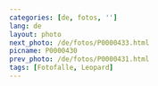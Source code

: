 ```yaml
---
categories: [de, fotos, '']
lang: de
layout: photo
next_photo: /de/fotos/P0000433.html
picname: P0000430
prev_photo: /de/fotos/P0000431.html
tags: [Fotofalle, Leopard]
---
```

